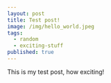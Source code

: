 ```yaml
---
layout: post
title: Test post!
image: /img/hello_world.jpeg
tags:
  - random
  - exciting-stuff
published: true
---
```


This is my test post, how exciting!
